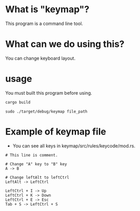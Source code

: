 # What is "keymap"?
This program is a command line tool.

# What can we do using this?
You can change keyboard layout.

# usage
You must built this program before using.
```bash
cargo build
```
<!-- ファイルを指定して実行する -->
```
sudo ./target/debug/keymap file_path
```

# Example of keymap file
* You can see all keys in keymap/src/rules/keycode/mod.rs.
```
# This line is comment.

# Change "A" key to "B" key
A -> B

# Change leftAlt to leftCtrl
LeftAlt -> LeftCtrl

LeftCtrl + I -> Up
LeftCtrl + K -> Down
LeftCtrl + E -> Esc
Tab + S -> LeftCtrl + S
```
